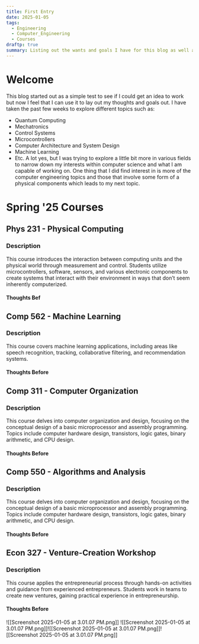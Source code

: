 ```yaml
---
title: First Entry
date: 2025-01-05
tags:
  - Engineering
  - Computer_Engineering
  - Courses
draftp: true
summary: Listing out the wants and goals I have for this blog as well as what i'm learning
---
```

# Welcome
This blog started out as a simple test to see if I could get an idea to work but now I feel that I can use it to lay out my thoughts and goals out. I have taken the past few weeks to explore different topics such as:
* Quantum Computing
* Mechatronics
* Control Systems
* Microcontrollers
* Computer Architecture and System Design
* Machine Learning
* Etc.
A lot yes, but I was trying to explore a little bit more in various fields to narrow down my interests within computer science and what I am capable of working on. One thing that I did find interest in is more of the computer engineering topics and those that involve some form of a physical components which leads to my next topic.

# Spring '25 Courses
## Phys 231 - Physical Computing
### Description
This course introduces the interaction between computing units and the physical world through measurement and control. Students utilize microcontrollers, software, sensors, and various electronic components to create systems that interact with their environment in ways that don’t seem inherently computerized.
#### Thoughts Bef


## Comp 562 - Machine Learning
### Description
This course covers machine learning applications, including areas like speech recognition, tracking, collaborative filtering, and recommendation systems.
#### Thoughts Before
## Comp 311 - Computer Organization
### Description
This course delves into computer organization and design, focusing on the conceptual design of a basic microprocessor and assembly programming. Topics include computer hardware design, transistors, logic gates, binary arithmetic, and CPU design.
#### Thoughts Before
## Comp 550 - Algorithms and Analysis
### Description
This course delves into computer organization and design, focusing on the conceptual design of a basic microprocessor and assembly programming. Topics include computer hardware design, transistors, logic gates, binary arithmetic, and CPU design.
#### Thoughts Before
## Econ 327 - Venture-Creation Workshop
### Description
This course applies the entrepreneurial process through hands-on activities and guidance from experienced entrepreneurs. Students work in teams to create new ventures, gaining practical experience in entrepreneurship.
#### Thoughts Before



![[Screenshot 2025-01-05 at 3.01.07 PM.png]]
![[Screenshot 2025-01-05 at 3.01.07 PM.png]]![[Screenshot 2025-01-05 at 3.01.07 PM.png]]![[Screenshot 2025-01-05 at 3.01.07 PM.png]]

